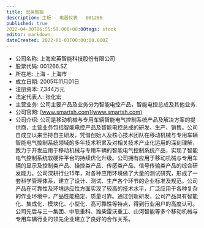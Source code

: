 ```yaml
---
title: 宏英智能
description: 主板 - 电器仪表 - 001266
published: true
2022-04-30T06:55:59.000+08:00tags: stock
editor: markdown
dateCreated: 2022-01-01T00:00:00.000Z
---
```


- 公司名称: 上海宏英智能科技股份有限公司
- 股票代码: 001266.SZ
- 所在地: 上海 - 上海市
- 成立日期: 2005年11月01日
- 注册资本: 7,344万元
- 法定代表人: 张化宏
- 主营业务: 公司主要产品及业务分为智能电控产品，智能电控总成及其他业务.
- 公司官网: [www.smartsh.com](www.smartsh.com)
- 公司介绍: 公司是移动机械与专用车辆智能电气控制系统产品及解决方案的提供商，主营业务包括智能电控产品及智能电控总成的研发、生产、销售。公司自成立以来坚持自主研发，凭借创始人及核心技术团队在移动机械与专用车辆智能电气控制系统领域的多年技术积累及对相关技术产业化运用的深刻理解，致力于开发应用于移动机械与专用车辆的智能电气控制系统产品，实现了智能电气控制系统软硬件平台的持续优化升级。公司拥有应用于移动机械与专用车辆的显示及控制类产品、操控类产品、传感类产品、信号传输类产品的综合研发能力。公司深耕行业15年，对各种应用环境做了大量的测试研究，形成了一套科学管理体系，建立了设计、测试、生产各个环节的企业标准及规范。公司产品在可靠性及环境适应性方面实现了较高的技术水平，广泛应用于各种复杂的作业环境中，产品性能稳定、质量可靠。通过创新研发，公司产品具有智能化、集成化、模块化、小型化、高可靠性等特点，得到行业用户的高度认可。公司先后与三一集团、中联重科、潍柴雷沃重工、山河智能等多个移动机械与专用车辆行业的领先企业建立了良好的合作关系。


